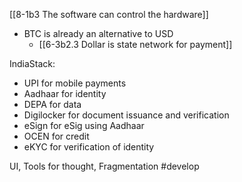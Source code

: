 [[8-1b3 The software can control the hardware]]
- BTC is already an alternative to USD
	- [[6-3b2.3 Dollar is state network for payment]]

IndiaStack:
- UPI for mobile payments
- Aadhaar for identity
- DEPA for data
- Digilocker for document issuance and verification
- eSign for eSig using Aadhaar
- OCEN for credit
- eKYC for verification of identity

UI, Tools for thought, Fragmentation #develop 